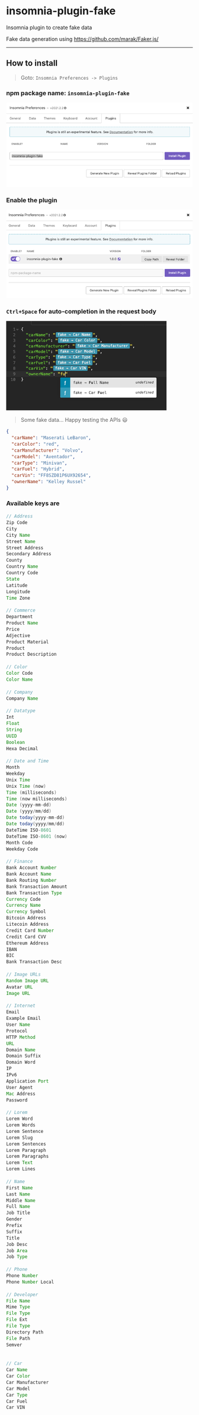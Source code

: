 # insomnia-plugin-fake


Insomnia plugin to create fake data

Fake data generation using https://github.com/marak/Faker.js/

---

## How to install

> Goto: `Insomnia Preferences -> Plugins`

### npm package name: `insomnia-plugin-fake`
![Step 1](img/img1.png)

### Enable the plugin
![Step 2](img/img2.png)

### `Ctrl+Space` for auto-completion in the request body

![Step 3](img/img3.png)

> Some fake data... Happy testing the APIs 😃
```json
{
  "carName": "Maserati LeBaron",
  "carColor": "red",
  "carManufacturer": "Volvo",
  "carModel": "Aventador",
  "carType": "Minivan",
  "carFuel": "Hybrid",
  "carVin": "FF8SZD81P6UX92654",
  "ownerName": "Kelley Russel"
}
```

### Available keys are

```java
// Address
Zip Code
City
City Name
Street Name
Street Address
Secondary Address
County
Country Name
Country Code
State
Latitude
Longitude
Time Zone

// Commerce
Department
Product Name
Price
Adjective
Product Material
Product
Product Description

// Color
Color Code
Color Name

// Company
Company Name

// Datatype
Int
Float
String
UUID
Boolean
Hexa Decimal

// Date and Time
Month
Weekday
Unix Time
Unix Time (now)
Time (milliseconds)
Time (now milliseconds)
Date (yyyy-mm-dd)
Date (yyyy/mm/dd)
Date today(yyyy-mm-dd)
Date today(yyyy/mm/dd)
DateTime ISO-8601
DateTime ISO-8601 (now)
Month Code
Weekday Code

// Finance
Bank Account Number
Bank Account Name
Bank Routing Number
Bank Transaction Amount
Bank Transaction Type
Currency Code
Currency Name
Currency Symbol
Bitcoin Address
Litecoin Address
Credit Card Number
Credit Card CVV
Ethereum Address
IBAN
BIC
Bank Transaction Desc

// Image URLs
Random Image URL
Avatar URL
Image URL

// Internet
Email
Example Email
User Name
Protocol
HTTP Method
URL
Domain Name
Domain Suffix
Domain Word
IP
IPv6
Application Port
User Agent
Mac Address
Password

// Lorem
Lorem Word
Lorem Words
Lorem Sentence
Lorem Slug
Lorem Sentences
Lorem Paragraph
Lorem Paragraphs
Lorem Text
Lorem Lines

// Name
First Name
Last Name
Middle Name
Full Name
Job Title
Gender
Prefix
Suffix
Title
Job Desc
Job Area
Job Type

// Phone
Phone Number
Phone Number Local

// Developer
File Name
Mime Type
File Type
File Ext
File Type
Directory Path
File Path
Semver


// Car
Car Name
Car Color
Car Manufacturer
Car Model
Car Type
Car Fuel
Car VIN
```
